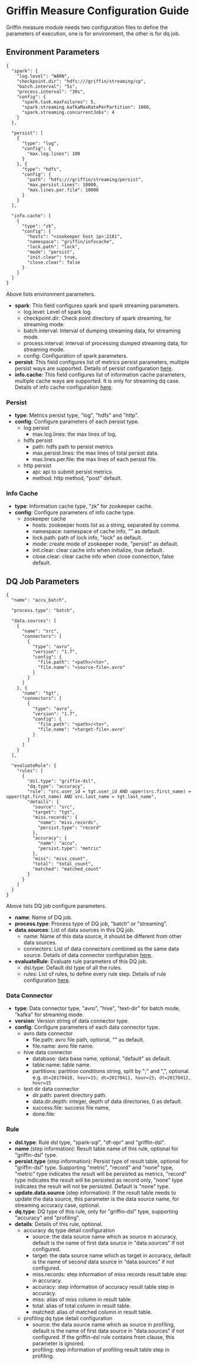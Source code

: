<!--
Licensed to the Apache Software Foundation (ASF) under one
or more contributor license agreements.  See the NOTICE file
distributed with this work for additional information
regarding copyright ownership.  The ASF licenses this file
to you under the Apache License, Version 2.0 (the
"License"); you may not use this file except in compliance
with the License.  You may obtain a copy of the License at

  http://www.apache.org/licenses/LICENSE-2.0

Unless required by applicable law or agreed to in writing,
software distributed under the License is distributed on an
"AS IS" BASIS, WITHOUT WARRANTIES OR CONDITIONS OF ANY
KIND, either express or implied.  See the License for the
specific language governing permissions and limitations
under the License.
-->

# Griffin Measure Configuration Guide
Griffin measure module needs two configuration files to define the parameters of execution, one is for environment, the other is for dq job.

## Environment Parameters
```
{
  "spark": {
    "log.level": "WARN",
    "checkpoint.dir": "hdfs:///griffin/streaming/cp",
    "batch.interval": "5s",
    "process.interval": "30s",
    "config": {
      "spark.task.maxFailures": 5,
      "spark.streaming.kafkaMaxRatePerPartition": 1000,
      "spark.streaming.concurrentJobs": 4
    }
  },

  "persist": [
    {
      "type": "log",
      "config": {
        "max.log.lines": 100
      }
    }, {
      "type": "hdfs",
      "config": {
        "path": "hdfs:///griffin/streaming/persist",
        "max.persist.lines": 10000,
        "max.lines.per.file": 10000
      }
    }
  ],

  "info.cache": [
    {
      "type": "zk",
      "config": {
        "hosts": "<zookeeper host ip>:2181",
        "namespace": "griffin/infocache",
        "lock.path": "lock",
        "mode": "persist",
        "init.clear": true,
        "close.clear": false
      }
    }
  ]
}
```
Above lists environment parameters.  

- **spark**: This field configures spark and spark streaming parameters.  
	+ log.level: Level of spark log.
	+ checkpoint.dir: Check point directory of spark streaming, for streaming mode.
	+ batch.interval: Interval of dumping streaming data, for streaming mode.
	+ process.interval: Interval of processing dumped streaming data, for streaming mode.
	+ config: Configuration of spark parameters.
- **persist**: This field configures list of metrics persist parameters, multiple persist ways are supported. Details of persist configuration [here](#persist).
- **info.cache**: This field configures list of information cache parameters, multiple cache ways are supported. It is only for streaming dq case. Details of info cache configuration [here](#info-cache).

### <a name="persist"></a>Persist
- **type**: Metrics persist type, "log", "hdfs" and "http". 
- **config**: Configure parameters of each persist type.
	+ log persist
		* max.log.lines: the max lines of log.
	+ hdfs persist
		* path: hdfs path to persist metrics
		* max.persist.lines: the max lines of total persist data.
		* max.lines.per.file: the max lines of each persist file.
	+ http persist
		* api: api to submit persist metrics.
		* method: http method, "post" default.

### <a name="info-cache"></a>Info Cache
- **type**: Information cache type, "zk" for zookeeper cache.
- **config**: Configure parameters of info cache type.
	+ zookeeper cache
		* hosts: zookeeper hosts list as a string, separated by comma.
		* namespace: namespace of cache info, "" as default.
		* lock.path: path of lock info, "lock" as default.
		* mode: create mode of zookeeper node, "persist" as default.
		* init.clear: clear cache info when initialize, true default.
		* close.clear: clear cache info when close connection, false default.

## DQ Job Parameters
```
{
  "name": "accu_batch",

  "process.type": "batch",

  "data.sources": [
    {
      "name": "src",
      "connectors": [
        {
          "type": "avro",
          "version": "1.7",
          "config": {
          	"file.path": "<path>/<to>",
            "file.name": "<source-file>.avro"
          }
        }
      ]
    }, {
      "name": "tgt",
      "connectors": [
        {
          "type": "avro",
          "version": "1.7",
          "config": {
          	"file.path": "<path>/<to>",
            "file.name": "<target-file>.avro"
          }
        }
      ]
    }
  ],

  "evaluateRule": {
    "rules": [
      {
        "dsl.type": "griffin-dsl",
        "dq.type": "accuracy",
        "rule": "src.user_id = tgt.user_id AND upper(src.first_name) = upper(tgt.first_name) AND src.last_name = tgt.last_name",
        "details": {
          "source": "src",
          "target": "tgt",
          "miss.records": {
            "name": "miss.records",
            "persist.type": "record"
          },
          "accuracy": {
            "name": "accu",
            "persist.type": "metric"
          },
          "miss": "miss_count",
          "total": "total_count",
          "matched": "matched_count"
        }
      }
    ]
  }
}
```
Above lists DQ job configure parameters.  

- **name**: Name of DQ job.
- **process.type**: Process type of DQ job, "batch" or "streaming".
- **data.sources**: List of data sources in this DQ job.
	+ name: Name of this data source, it should be different from other data sources.
	+ connectors: List of data connectors combined as the same data source. Details of data connector configuration [here](#data-connector).
- **evaluateRule**: Evaluate rule parameters of this DQ job.
	+ dsl.type: Default dsl type of all the rules.
	+ rules: List of rules, to define every rule step. Details of rule configuration [here](#rule).

### <a name="data-connector"></a>Data Connector
- **type**: Data connector type, "avro", "hive", "text-dir" for batch mode, "kafka" for streaming mode.
- **version**: Version string of data connector type.
- **config**: Configure parameters of each data connector type.
	+ avro data connector
		* file.path: avro file path, optional, "" as default.
		* file.name: avro file name.
	+ hive data connector
		* database: data base name, optional, "default" as default.
		* table.name: table name.
		* partitions: partition conditions string, split by ";" and ",", optional. 
			e.g. `dt=20170410, hour=15; dt=20170411, hour=15; dt=20170412, hour=15`
	+ text dir data connector
		* dir.path: parent directory path.
		* data.dir.depth: integer, depth of data directories, 0 as default.
		* success.file: success file name, 
		* done.file: 

### <a name="rule"></a>Rule
- **dsl.type**: Rule dsl type, "spark-sql", "df-opr" and "griffin-dsl".
- **name** (step information): Result table name of this rule, optional for "griffin-dsl" type.
- **persist.type** (step information): Persist type of result table, optional for "griffin-dsl" type. Supporting "metric", "record" and "none" type, "metric" type indicates the result will be persisted as metrics, "record" type indicates the result will be persisted as record only, "none" type indicates the result will not be persisted. Default is "none" type.
- **update.data.source** (step information): If the result table needs to update the data source, this parameter is the data source name, for streaming accuracy case, optional.
- **dq.type**: DQ type of this rule, only for "griffin-dsl" type, supporting "accuracy" and "profiling".
- **details**: Details of this rule, optional.
	+ accuracy dq type detail configuration
		* source: the data source name which as source in accuracy, default is the name of first data source in "data.sources" if not configured.
		* target: the data source name which as target in accuracy, default is the name of second data source in "data.sources" if not configured.
		* miss.records: step information of miss records result table step in accuracy.
		* accuracy: step information of accuracy result table step in accuracy.
		* miss: alias of miss column in result table.
		* total: alias of total column in result table.
		* matched: alias of matched column in result table.
	+ profiling dq type detail configuration
		* source: the data source name which as source in profiling, default is the name of first data source in "data.sources" if not configured. If the griffin-dsl rule contains from clause, this parameter is ignored.
		* profiling: step information of profiling result table step in profiling.